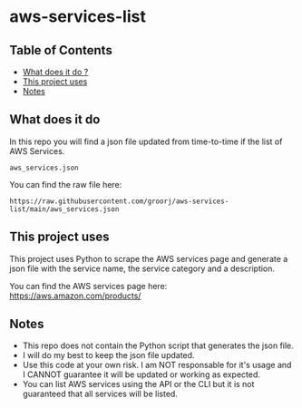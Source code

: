 # aws-services-list

## Table of Contents
- [What does it do ?](https://github.com/groorj/aws-services-list#what-does-it-do)
- [This project uses](https://github.com/groorj/aws-services-list#this-project-uses)
- [Notes](https://github.com/groorj/aws-services-list#notes)

## What does it do

In this repo you will find a json file updated from time-to-time if the list of AWS Services.

`aws_services.json`

You can find the raw file here:

`https://raw.githubusercontent.com/groorj/aws-services-list/main/aws_services.json`

## This project uses

This project uses Python to scrape the AWS services page and generate a json file with the service name, the service category and a description.

You can find the AWS services page here: https://aws.amazon.com/products/

## Notes

- This repo does not contain the Python script that generates the json file.
- I will do my best to keep the json file updated.
- Use this code at your own risk. I am NOT responsable for it's usage and I CANNOT guarantee it will be updated or working as expected.
- You can list AWS services using the API or the CLI but it is not guaranteed that all services will be listed.

